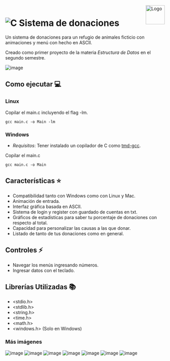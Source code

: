 <a>
    <img src="https://github.com/DanielCarrenoMar/sistemaDonaciones/assets/144462396/6a702815-09cc-4cff-b035-c9bf212d73f4" alt="Logo" title="Logo" align="right" height="60" />
</a>

# ![C](https://img.shields.io/badge/c-%2300599C.svg?style=for-the-badge&logo=c&logoColor=white) Sistema de donaciones 

Un sistema de donaciones para un refugio de animales ficticio con animaciones y menú con hecho en ASCII.

Creado como primer proyecto de la materia *Estructura de Datos* en el segundo semestre.

![image](https://github.com/DanielCarrenoMar/sistemaDonaciones/assets/144462396/e5d8e5ae-fc82-41e7-b538-0d02277e955b)

## Como ejecutar 💻

### Linux
Copilar el main.c incluyendo el flag -lm.
  ```
  gcc main.c -o Main -lm
  ```
### Windows
- *Requisitos*: Tener instalado un copilador de C como [tmd-gcc](https://jmeubank.github.io/tdm-gcc/).

Copilar el main.c
  ```
  gcc main.c -o Main
  ```

## Características ⭐
- Compatibilidad tanto con Windows como con Linux y Mac.
- Animación de entrada.
- Interfaz gráfica basada en ASCII.
- Sistema de login y register con guardado de cuentas en txt.
- Gráficos de estadísticas para saber tu porcentaje de donaciones con respecto al total.
- Capacidad para personalizar las causas a las que donar.
- Listado de tanto de tus donaciones como en general.
## Controles ⚡
- Navegar los menús ingresando números.
- Ingresar datos con el teclado.
## Librerías Utilizadas 📚
- <stdio.h>
- <stdlib.h>
- <string.h>
- <time.h>
- <math.h>
- <windows.h> (Solo en Windows)

### Más imágenes

![image](https://github.com/DanielCarrenoMar/sistemaDonaciones/assets/144462396/2231dd5a-7000-4e19-a1c8-3a57540f5c56)
![image](https://github.com/DanielCarrenoMar/sistemaDonaciones/assets/144462396/909789a7-b9c1-4246-aa9e-a8a96fad40ce)
![image](https://github.com/DanielCarrenoMar/sistemaDonaciones/assets/144462396/66c06dd7-8c5a-4ab9-9fe0-d60e55008466)
![image](https://github.com/DanielCarrenoMar/sistemaDonaciones/assets/144462396/899a6122-d79f-49bd-90f3-5367df6cf086)
![image](https://github.com/DanielCarrenoMar/sistemaDonaciones/assets/144462396/dce6f6ee-12d3-4c3e-a3d2-39b4c6d61b93)
![image](https://github.com/DanielCarrenoMar/sistemaDonaciones/assets/144462396/7cef2c1f-807b-499f-81a0-7821c08ed100)
![image](https://github.com/DanielCarrenoMar/sistemaDonaciones/assets/144462396/9ed83613-68e5-4ced-9fe5-b237e0efd1e5)
